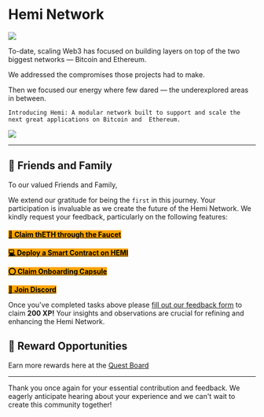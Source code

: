 # Hemi Network

![](https://archbee-image-uploads.s3.amazonaws.com/P3jZYg6ia8u4bfG9Eix0B/JFgdrC-nytvytP66yky6U\_hemi-garagedr.jpg)

To-date, scaling Web3 has focused on building layers on top of the two biggest networks — Bitcoin and Ethereum.&#x20;

We addressed the compromises those projects had to make.&#x20;

Then we focused our energy where few dared — the underexplored areas in between.

`Introducing Hemi: A modular network built to support and scale the next great applications on Bitcoin and  Ethereum.`

![](https://archbee-image-uploads.s3.amazonaws.com/P3jZYg6ia8u4bfG9Eix0B/aFicVK1AcTa5U9QtNbryQ\_hemispheresinfographicgrey.png)

***

## 👋 Friends and Family

To our valued Friends and Family,

We extend our gratitude for being the `first` in this journey. Your participation is invaluable as we create the future of the Hemi Network. We kindly request your feedback, particularly on the following features:

#### [<mark style="background-color:orange;">🚰 Claim thETH through the Faucet</mark>](https://zealy.io/cw/hemixyz/questboard/bf9634d8-1e3c-4fdb-af3b-a5a17ec05e31/9d951b3b-bb81-46ad-88c0-78333576353f)

[<mark style="background-color:orange;">**💻 Deploy a Smart Contract on HEMI**</mark>](https://zealy.io/cw/hemixyz/questboard/bf9634d8-1e3c-4fdb-af3b-a5a17ec05e31/f1417d83-9b33-43eb-85a4-4a5254347c8e)

[<mark style="background-color:orange;">**⭕ Claim Onboarding Capsule**</mark>](https://zealy.io/cw/hemixyz/questboard/bf9634d8-1e3c-4fdb-af3b-a5a17ec05e31/013b62ec-ac5a-49d4-9590-fb9931bf0958)

[ <mark style="background-color:orange;">**👥 Join Discord**</mark>](https://zealy.io/cw/hemixyz/questboard/admin/8c01ac05-b491-4af8-9170-c2d952cb2da0)



Once you've completed tasks above please [fill out our feedback form](https://zealy.io/cw/hemixyz/questboard/bf9634d8-1e3c-4fdb-af3b-a5a17ec05e31/efb85e9e-7690-40b1-90d1-c8f42477cbce) to claim **200 XP!**  Your insights and observations are crucial for refining and enhancing the Hemi Network.

## **🎉 Reward Opportunities**

Earn more rewards here at the [Quest Board](https://zealy.io/cw/hemixyz/questboard)

***

Thank you once again for your essential contribution and feedback. We eagerly anticipate hearing about your experience and we can't wait to create this community together!
